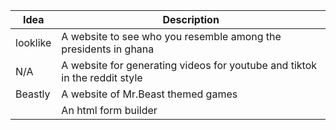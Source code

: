 
| Idea     | Description                                                                |
| -------- | -------------------------------------------------------------------------- |
| looklike | A website to see who you resemble among the presidents in ghana            |
| N/A      | A website for generating videos for youtube and tiktok in the reddit style |
| Beastly  | A website of Mr.Beast themed games                                         |
|          | An html form builder                                                       |
